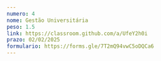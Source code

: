 ```yaml
---
numero: 4
nome: Gestão Universitária
peso: 1.5
link: https://classroom.github.com/a/UfeY2h0i
prazo: 02/02/2025
formulario: https://forms.gle/7T2mQ94vwC5oDQCa6
---
```

